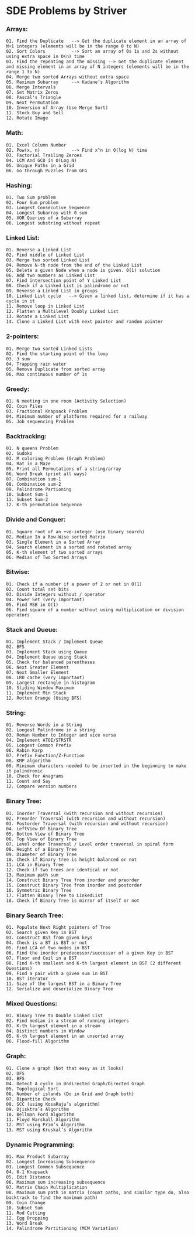 # SDE Problems by Striver

### Arrays:
    01. Find the Duplicate   --> Get the duplicate element in an array of N+1 integers (elements will be in the range 0 to N)
    02. Sort Colors          --> Sort an array of 0s 1s and 2s without using extra space in O(n) time
    03. Find the repeating and the missing --> Get the duplicate element and missing element in an array of N integers (elements will be in the range 1 to N)
    04. Merge two sorted Arrays without extra space
    05. Maximum Subarray     --> Kadane’s Algorithm
    06. Merge Intervals
    07. Set Matrix Zeros
    08. Pascal's Triangle
    09. Next Permutation
    10. Inversion of Array (Use Merge Sort)
    11. Stock Buy and Sell
    12. Rotate Image

### Math:
    01. Excel Column Number
    02. Pow(x, n)            --> Find x^n in O(log N) time
    03. Factorial Trailing Zeroes
    04. LCM And GCD in O(Log N)
    05. Unique Paths in a Grid
    06. Go through Puzzles from GFG

### Hashing:
    01. Two Sum problem
    02. Four Sum problem
    03. Longest Consecutive Sequence
    04. Longest Subarray with 0 sum
    05. XOR Queries of a Subarray
    06. Longest substring without repeat

### Linked List:
    01. Reverse a Linked List
    02. Find middle of Linked List
    03. Merge two sorted Linked List
    04. Remove N-th node from the end of the Linked List
    05. Delete a given Node when a node is given. 0(1) solution
    06. Add two numbers as Linked List
    07. Find intersection point of Y Linked List
    08. Check if a Linked List is palindrome or not
    09. Reverse a Linked List in groups
    10. Linked List cycle   --> Given a linked list, determine if it has a cycle in it
    11. Remove loop in Linked List
    12. Flatten a Multilevel Doubly Linked List
    13. Rotate a Linked List
    14. Clone a Linked List with next pointer and random pointer

### 2-pointers:
    01. Merge two sorted Linked Lists
    02. Find the starting point of the loop
    03. 3 sum
    04. Trapping rain water
    05. Remove Duplicate from sorted array
    06. Max continuous number of 1s

### Greedy:
    01. N meeting in one room (Activity Selection)
    02. Coin Piles
    03. Fractional Knapsack Problem
    04. Minimum number of platforms required for a railway
    05. Job sequencing Problem

### Backtracking:
    01. N queens Problem
    02. Sudoko
    03. M coloring Problem (Graph Problem)
    04. Rat in a Maze
    05. Print all Permutations of a string/array
    06. Word Break (print all ways)
    07. Combination sum-1
    08. Combination sum-2
    09. Palindrome Partioning
    10. Subset Sum-1
    11. Subset Sum-2
    12. K-th permutation Sequence

### Divide and Conquer:
    01. Square root of an +ve-integer (use binary search)
    02. Median In a Row-Wise sorted Matrix
    03. Single Element in a Sorted Array
    04. Search element in a sorted and rotated array
    05. K-th element of two sorted arrays
    06. Median of Two Sorted Arrays

### Bitwise:
    01. Check if a number if a power of 2 or not in O(1)
    02. Count total set bits
    03. Divide Integers without / operator
    04. Power Set (very important)
    05. Find MSB in O(1)
    06. Find square of a number without using multiplication or division operators

### Stack and Queue:
    01. Implement Stack / Implement Queue
    02. BFS
    03. Implement Stack using Queue
    04. Implement Queue using Stack
    05. Check for balanced parentheses
    06. Next Greater Element
    07. Next Smaller Element
    08. LRU cache (very important)
    09. Largest rectangle in histogram
    10. Sliding Window Maximum
    11. Implement Min Stack
    12. Rotten Orange (Using BFS)

### String:
    01. Reverse Words in a String
    02. Longest Palindrome in a string
    03. Roman Number to Integer and vice versa
    04. Implement ATOI/STRSTR
    05. Longest Common Prefix
    06. Rabin Karp
    07. Prefix Function/Z-Function
    08. KMP algorithm
    09. Minimum characters needed to be inserted in the beginning to make it palindromic
    10. Check for Anagrams
    11. Count and Say
    12. Compare version numbers

### Binary Tree:
    01. Inorder Traversal (with recursion and without recursion)
    02. Preorder Traversal (with recursion and without recursion)
    03. Postorder Traversal (with recursion and without recursion)
    04. LeftView Of Binary Tree
    05. Bottom View of Binary Tree
    06. Top View of Binary Tree
    07. Level order Traversal / Level order traversal in spiral form
    08. Height of a Binary Tree
    09. Diameter of Binary Tree
    10. Check if Binary tree is height balanced or not
    11. LCA in Binary Tree
    12. Check if two trees are identical or not
    13. Maximum path sum
    14. Construct Binary Tree from inorder and preorder
    15. Construct Binary Tree from inorder and postorder
    16. Symmetric Binary Tree
    17. Flatten Binary Tree to LinkedList
    18. Check if Binary Tree is mirror of itself or not

### Binary Search Tree:
    01. Populate Next Right pointers of Tree
    02. Search given Key in BST
    03. Construct BST from given keys
    04. Check is a BT is BST or not
    05. Find LCA of two nodes in BST
    06. Find the inorder predecessor/successor of a given Key in BST
    07. Floor and Ceil in a BST
    08. Find K-th smallest and K-th largest element in BST (2 different Questions)
    09. Find a pair with a given sum in BST
    10. BST iterator
    11. Size of the largest BST in a Binary Tree
    12. Serialize and deserialize Binary Tree

### Mixed Questions:
    01. Binary Tree to Double Linked List
    02. Find median in a stream of running integers
    03. K-th largest element in a stream
    04. Distinct numbers in Window
    05. K-th largest element in an unsorted array
    06. Flood-fill Algorithm

### Graph:
    01. Clone a graph (Not that easy as it looks)
    02. DFS
    03. BFS
    04. Detect A cycle in Undirected Graph/Directed Graph
    05. Topological Sort
    06. Number of islands (Do in Grid and Graph both)
    07. Bipartite Check
    08. SCC (using KosaRaju’s algorithm)
    09. Djisktra’s Algorithm
    10. Bellman Ford Algorithm
    11. Floyd Warshall Algorithm
    12. MST using Prim’s Algorithm
    13. MST using Kruskal’s Algorithm

### Dynamic Programming:
    01. Max Product Subarray
    02. Longest Increasing Subsequence
    03. Longest Common Subsequence
    04. 0-1 Knapsack
    05. Edit Distance
    06. Maximum sum increasing subsequence
    07. Matrix Chain Multiplication
    08. Maximum sum path in matrix (count paths, and similar type do, also backtrack to find the maximum path)
    09. Coin Change
    10. Subset Sum
    11. Rod Cutting
    12. Egg Dropping
    13. Word Break
    14. Palindrome Partitioning (MCM Variation)
